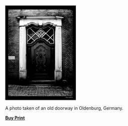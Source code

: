 [![An old doorway](the-doorway-500.jpg)](http://alexphotography.wordpress.com/2008/05/06/the-doorway/the-doorway-500/)

A photo taken of an old doorway in Oldenburg, Germany.

**[Buy Print](http://www.deviantart.com/print/1751160/)**